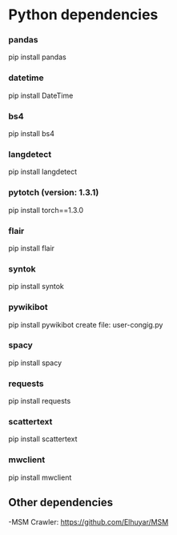 # Python dependencies
### pandas 
pip install pandas
### datetime 
pip install DateTime
### bs4 
pip install bs4
### langdetect 
pip install langdetect
### pytotch (version: 1.3.1)
pip install torch==1.3.0
### flair 
pip install flair
### syntok
pip install syntok
### pywikibot
pip install pywikibot
create file: user-congig.py
### spacy
pip install spacy
### requests 
pip install requests
### scattertext
pip install scattertext
### mwclient
pip install mwclient

## Other dependencies
-MSM Crawler: https://github.com/Elhuyar/MSM 

